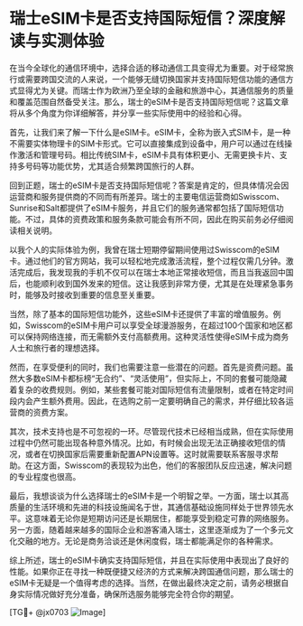 # 瑞士eSIM卡是否支持国际短信？深度解读与实测体验

在当今全球化的通信环境中，选择合适的移动通信工具变得尤为重要。对于经常旅行或需要跨国交流的人来说，一个能够无缝切换国家并支持国际短信功能的通信方式显得尤为关键。而瑞士作为欧洲乃至全球的金融和旅游中心，其通信服务的质量和覆盖范围自然备受关注。那么，瑞士的eSIM卡是否支持国际短信呢？这篇文章将从多个角度为你详细解答，并分享一些实际使用中的经验和心得。

首先，让我们来了解一下什么是eSIM卡。eSIM卡，全称为嵌入式SIM卡，是一种不需要实体物理卡的SIM卡形式。它可以直接集成到设备中，用户可以通过在线操作激活和管理号码。相比传统SIM卡，eSIM卡具有体积更小、无需更换卡片、支持多号码等功能优势，尤其适合频繁跨国旅行的人群。

回到正题，瑞士的eSIM卡是否支持国际短信呢？答案是肯定的，但具体情况会因运营商和服务提供商的不同而有所差异。瑞士的主要电信运营商如Swisscom、Sunrise和Salt都提供了eSIM卡服务，并且它们的服务通常都包括了国际短信功能。不过，具体的资费政策和服务条款可能会有所不同，因此在购买前务必仔细阅读相关说明。

以我个人的实际体验为例，我曾在瑞士短期停留期间使用过Swisscom的eSIM卡。通过他们的官方网站，我可以轻松地完成激活流程，整个过程仅需几分钟。激活完成后，我发现我的手机不仅可以在瑞士本地正常接收短信，而且当我返回中国后，也能顺利收到国外发来的短信。这让我感到非常方便，尤其是在处理紧急事务时，能够及时接收到重要的信息至关重要。

当然，除了基本的国际短信功能外，这些eSIM卡还提供了丰富的增值服务。例如，Swisscom的eSIM卡用户可以享受全球漫游服务，在超过100个国家和地区都可以保持网络连接，而无需额外支付高额费用。这种灵活性使得eSIM卡成为商务人士和旅行者的理想选择。

然而，在享受便利的同时，我们也需要注意一些潜在的问题。首先是资费问题。虽然大多数eSIM卡都标榜“无合约”、“灵活使用”，但实际上，不同的套餐可能隐藏着复杂的收费规则。例如，某些套餐可能对国际短信有流量限制，或者在特定时间段内会产生额外费用。因此，在选购之前一定要明确自己的需求，并仔细比较各运营商的资费方案。

其次，技术支持也是不可忽视的一环。尽管现代技术已经相当成熟，但在实际使用过程中仍然可能出现各种意外情况。比如，有时候会出现无法正确接收短信的情况，或者在切换国家后需要重新配置APN设置等。这时就需要联系客服寻求帮助。在这方面，Swisscom的表现较为出色，他们的客服团队反应迅速，解决问题的专业程度也很高。

最后，我想谈谈为什么选择瑞士的eSIM卡是一个明智之举。一方面，瑞士以其高质量的生活环境和先进的科技设施闻名于世，其通信基础设施同样处于世界领先水平。这意味着无论你是短期访问还是长期居住，都能享受到稳定可靠的网络服务。另一方面，随着越来越多的国际企业和游客涌入瑞士，这里逐渐成为了一个多元文化交融的地方。无论是商务洽谈还是休闲度假，瑞士都能满足你的各种需求。

综上所述，瑞士的eSIM卡确实支持国际短信，并且在实际使用中表现出了良好的性能。如果你正在寻找一种既便捷又经济的方式来解决跨国通信问题，那么瑞士的eSIM卡无疑是一个值得考虑的选择。当然，在做出最终决定之前，请务必根据自身实际情况做好充分准备，确保所选服务能够完全符合你的期望。

[TG💪+ @jx0703 ![Image](https://github.com/user-attachments/assets/dbca1d08-cadb-493c-b0ec-ad6f7a83f270)]